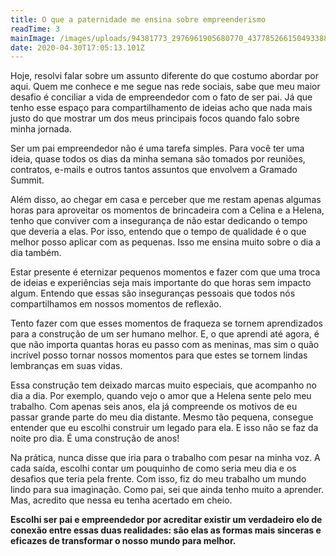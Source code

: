 ```yaml
---
title: O que a paternidade me ensina sobre empreenderismo
readTime: 3
mainImage: /images/uploads/94381773_2976961905680770_4377852661504933888_o.jpg
date: 2020-04-30T17:05:13.101Z
---
```

Hoje, resolvi falar sobre um assunto diferente do que costumo abordar por aqui. Quem me conhece e me segue nas rede sociais, sabe que meu maior desafio é conciliar a vida de empreendedor com o fato de ser pai. Já que tenho esse espaço para compartilhamento de ideias acho que nada mais justo do que mostrar um dos meus principais focos quando falo sobre minha jornada.

Ser um pai empreendedor não é uma tarefa simples. Para você ter uma ideia, quase todos os dias da minha semana são tomados por reuniões, contratos, e-mails e outros tantos assuntos que envolvem a Gramado Summit.

Além disso, ao chegar em casa e perceber que me restam apenas algumas horas para aproveitar os momentos de brincadeira com a Celina e a Helena, tenho que conviver com a insegurança de não estar dedicando o tempo que deveria a elas. Por isso, entendo que o tempo de qualidade é o que melhor posso aplicar com as pequenas. Isso me ensina muito sobre o dia a dia também.

Estar presente é eternizar pequenos momentos e fazer com que uma troca de ideias e experiências seja mais importante do que horas sem impacto algum. Entendo que essas são inseguranças pessoais que todos nós compartilhamos em nossos momentos de reflexão.

Tento fazer com que esses momentos de fraqueza se tornem aprendizados para a construção de um ser humano melhor. E, o que aprendi até agora, é que não importa quantas horas eu passo com as meninas, mas sim o quão incrível posso tornar nossos momentos para que estes se tornem lindas lembranças em suas vidas.

Essa construção tem deixado marcas muito especiais, que acompanho no dia a dia. Por exemplo, quando vejo o amor que a Helena sente pelo meu trabalho. Com apenas seis anos, ela já compreende os motivos de eu passar grande parte do meu dia distante. Mesmo tão pequena, consegue entender que eu escolhi construir um legado para ela. E isso não se faz da noite pro dia. É uma construção de anos!

Na prática, nunca disse que iria para o trabalho com pesar na minha voz. A cada saída, escolhi contar um pouquinho de como seria meu dia e os desafios que teria pela frente. Com isso, fiz do meu trabalho um mundo lindo para sua imaginação. Como pai, sei que ainda tenho muito a aprender. Mas, acredito que nessa eu tenha acertado em cheio.

**Escolhi ser pai e empreendedor por acreditar existir um verdadeiro elo de conexão entre essas duas realidades: são elas as formas mais sinceras e eficazes de transformar o nosso mundo para melhor.**